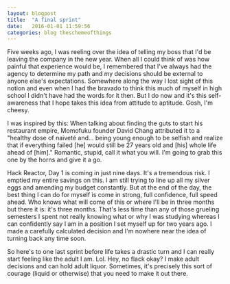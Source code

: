 ```yaml
---
layout: blogpost
title:  "A final sprint"
date:   2016-01-01 11:59:56
categories: blog theschemeofthings
---
```


Five weeks ago, I was reeling over the idea of telling my boss that I'd be leaving the company in the new year. When all I could think of was how painful that experience would be, I remembered that I've always had the agency to determine my path and my decisions should be external to anyone else's expectations. Somewhere along the way I lost sight of this notion and even when I had the bravado to think this much of myself in high school I didn't have had the words for it then. But I do now and it's this self-awareness that I hope takes this idea from attitude to aptitude. Gosh, I'm cheesy.

I was inspired by this: When talking about finding the guts to start his restaurant empire, Momofuku founder David Chang attributed it to a "healthy dose of naivet&eacute; and... being young enough to be selfish and realize that if everything failed [he] would still be 27 years old and [his] whole life ahead of [him]." Romantic, stupid, call it what you will. I'm going to grab this one by the horns and give it a go.

Hack Reactor, Day 1 is coming in just nine days. It's a tremendous risk. I emptied my entire savings on this. I am still trying to line up all my silver eggs and amending my budget constantly. But at the end of the day, the best thing I can do for myself is come in strong, full confidence, full speed ahead. Who knows what will come of this or where I'll be in three months but there it is: it's three months. That's less time than any of those grueling semesters I spent not really knowing what or why I was studying whereas I can confidently say I am in a position I set myself up for two years ago. I made a carefully calculated decision and I'm nowhere near the idea of turning back any time soon.

So here's to one last sprint before life takes a drastic turn and I can really start feeling like the adult I am. Lol. Hey, no flack okay? I make adult decisions and can hold adult liquor. Sometimes, it's precisely this sort of courage (liquid or otherwise) that you need to make it out there.
